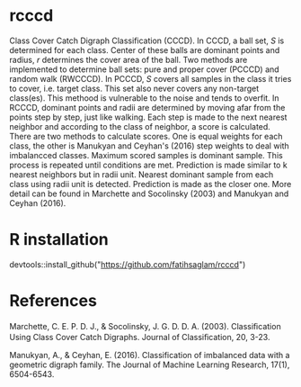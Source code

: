 # rcccd
Class Cover Catch Digraph Classification (CCCD). In CCCD, a ball set, $S$ is determined for each class. Center of these balls are dominant points and radius, $r$ determines the cover area of the ball. Two methods are implemented to determine ball sets: pure and proper cover (PCCCD) and random walk (RWCCCD). In PCCCD, $S$ covers all samples in the class it tries to cover, i.e. target class. This set also never covers any non-target class(es). This methood is vulnerable to the noise and tends to overfit. In RCCCD, dominant points and radii are determined by moving afar from the points step by step, just like walking. Each step is made to the next nearest neighbor and according to the class of neighbor, a score is calculated. There are two methods to calculate scores. One is equal weights for each class, the other is Manukyan and Ceyhan's (2016) step weights to deal with imbalancced classes. Maximum scored samples is dominant sample. This process is repeated until conditions are met. Prediction is made similar to k nearest neighbors but in radii unit. Nearest dominant sample from each class using radii unit is detected. Prediction is made as the closer one. More detail can be found in Marchette and Socolinsky (2003) and Manukyan and Ceyhan (2016).

# R installation
devtools::install_github("https://github.com/fatihsaglam/rcccd")

# References
Marchette, C. E. P. D. J., & Socolinsky, J. G. D. D. A. (2003). Classiﬁcation Using Class Cover Catch Digraphs. Journal of Classiﬁcation, 20, 3-23.

Manukyan, A., & Ceyhan, E. (2016). Classification of imbalanced data with a geometric digraph family. The Journal of Machine Learning Research, 17(1), 6504-6543.
